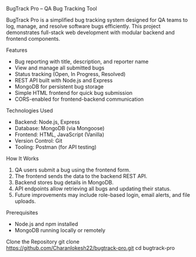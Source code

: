 BugTrack Pro – QA Bug Tracking Tool

BugTrack Pro is a simplified bug tracking system designed for QA teams to log, manage, and resolve software bugs efficiently. This project demonstrates full-stack web development with modular backend and frontend components.


Features
- Bug reporting with title, description, and reporter name
- View and manage all submitted bugs
- Status tracking (Open, In Progress, Resolved)
- REST API built with Node.js and Express
- MongoDB for persistent bug storage
- Simple HTML frontend for quick bug submission
- CORS-enabled for frontend-backend communication



Technologies Used
- Backend: Node.js, Express
- Database: MongoDB (via Mongoose)
- Frontend: HTML, JavaScript (Vanilla)
- Version Control: Git
- Tooling: Postman (for API testing)



How It Works
1. QA users submit a bug using the frontend form.
2. The frontend sends the data to the backend REST API.
3. Backend stores bug details in MongoDB.
4. API endpoints allow retrieving all bugs and updating their status.
5. Future improvements may include role-based login, email alerts, and file uploads.



Prerequisites
- Node.js and npm installed
- MongoDB running locally or remotely



Clone the Repository
git clone https://github.com/Charanlokesh22/bugtrack-pro.git
cd bugtrack-pro


